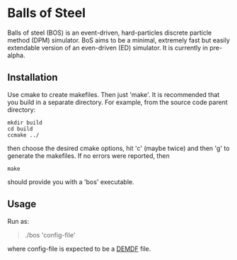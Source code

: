 # Balls of Steel

Balls of steel (BOS) is an event-driven, hard-particles discrete particle method (DPM) simulator.
BoS aims to be a minimal, extremely fast but easily extendable version of an even-driven (ED) simulator.
It is currently in pre-alpha.

## Installation

Use cmake to create makefiles.
Then just 'make'.
It is recommended that you build in a separate directory.
For example, from the source code parent directory:
```
mkdir build
cd build
ccmake ../
```
then choose the desired cmake options, hit 'c' (maybe twice) and then 'g' to generate the makefiles. If no errors were reported, then
```
make
```
should provide you with a 'bos' executable.

## Usage
Run as:

> ./bos 'config-file'

where config-file is expected to be a [DEMDF](https://github.com/nicorivas/demdf) file.
